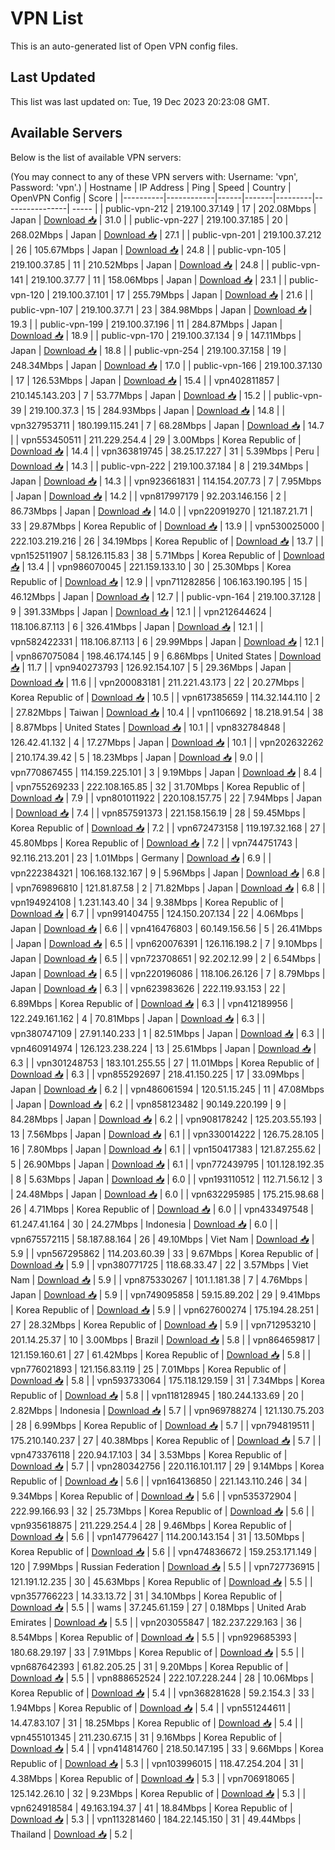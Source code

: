 # VPN List

This is an auto-generated list of Open VPN config files.

## Last Updated

This list was last updated on: Tue, 19 Dec 2023 20:23:08 GMT.

## Available Servers

Below is the list of available VPN servers:

(You may connect to any of these VPN servers with: Username: 'vpn', Password: 'vpn'.)
| Hostname | IP Address | Ping | Speed | Country | OpenVPN Config | Score |
|----------|------------|------|-------|---------|----------------| ----- |
| public-vpn-212 | 219.100.37.149 | 17 | 202.08Mbps | Japan | [Download 📥](./configs/server_0_JP.ovpn) | 31.0 |
| public-vpn-227 | 219.100.37.185 | 20 | 268.02Mbps | Japan | [Download 📥](./configs/server_1_JP.ovpn) | 27.1 |
| public-vpn-201 | 219.100.37.212 | 26 | 105.67Mbps | Japan | [Download 📥](./configs/server_2_JP.ovpn) | 24.8 |
| public-vpn-105 | 219.100.37.85 | 11 | 210.52Mbps | Japan | [Download 📥](./configs/server_3_JP.ovpn) | 24.8 |
| public-vpn-141 | 219.100.37.77 | 11 | 158.06Mbps | Japan | [Download 📥](./configs/server_4_JP.ovpn) | 23.1 |
| public-vpn-120 | 219.100.37.101 | 17 | 255.79Mbps | Japan | [Download 📥](./configs/server_5_JP.ovpn) | 21.6 |
| public-vpn-107 | 219.100.37.71 | 23 | 384.98Mbps | Japan | [Download 📥](./configs/server_6_JP.ovpn) | 19.3 |
| public-vpn-199 | 219.100.37.196 | 11 | 284.87Mbps | Japan | [Download 📥](./configs/server_7_JP.ovpn) | 18.9 |
| public-vpn-170 | 219.100.37.134 | 9 | 147.11Mbps | Japan | [Download 📥](./configs/server_8_JP.ovpn) | 18.8 |
| public-vpn-254 | 219.100.37.158 | 19 | 248.34Mbps | Japan | [Download 📥](./configs/server_9_JP.ovpn) | 17.0 |
| public-vpn-166 | 219.100.37.130 | 17 | 126.53Mbps | Japan | [Download 📥](./configs/server_10_JP.ovpn) | 15.4 |
| vpn402811857 | 210.145.143.203 | 7 | 53.77Mbps | Japan | [Download 📥](./configs/server_11_JP.ovpn) | 15.2 |
| public-vpn-39 | 219.100.37.3 | 15 | 284.93Mbps | Japan | [Download 📥](./configs/server_12_JP.ovpn) | 14.8 |
| vpn327953711 | 180.199.115.241 | 7 | 68.28Mbps | Japan | [Download 📥](./configs/server_13_JP.ovpn) | 14.7 |
| vpn553450511 | 211.229.254.4 | 29 | 3.00Mbps | Korea Republic of | [Download 📥](./configs/server_14_KR.ovpn) | 14.4 |
| vpn363819745 | 38.25.17.227 | 31 | 5.39Mbps | Peru | [Download 📥](./configs/server_15_PE.ovpn) | 14.3 |
| public-vpn-222 | 219.100.37.184 | 8 | 219.34Mbps | Japan | [Download 📥](./configs/server_16_JP.ovpn) | 14.3 |
| vpn923661831 | 114.154.207.73 | 7 | 7.95Mbps | Japan | [Download 📥](./configs/server_17_JP.ovpn) | 14.2 |
| vpn817997179 | 92.203.146.156 | 2 | 86.73Mbps | Japan | [Download 📥](./configs/server_18_JP.ovpn) | 14.0 |
| vpn220919270 | 121.187.21.71 | 33 | 29.87Mbps | Korea Republic of | [Download 📥](./configs/server_19_KR.ovpn) | 13.9 |
| vpn530025000 | 222.103.219.216 | 26 | 34.19Mbps | Korea Republic of | [Download 📥](./configs/server_20_KR.ovpn) | 13.7 |
| vpn152511907 | 58.126.115.83 | 38 | 5.71Mbps | Korea Republic of | [Download 📥](./configs/server_21_KR.ovpn) | 13.4 |
| vpn986070045 | 221.159.133.10 | 30 | 25.30Mbps | Korea Republic of | [Download 📥](./configs/server_22_KR.ovpn) | 12.9 |
| vpn711282856 | 106.163.190.195 | 15 | 46.12Mbps | Japan | [Download 📥](./configs/server_23_JP.ovpn) | 12.7 |
| public-vpn-164 | 219.100.37.128 | 9 | 391.33Mbps | Japan | [Download 📥](./configs/server_24_JP.ovpn) | 12.1 |
| vpn212644624 | 118.106.87.113 | 6 | 326.41Mbps | Japan | [Download 📥](./configs/server_25_JP.ovpn) | 12.1 |
| vpn582422331 | 118.106.87.113 | 6 | 29.99Mbps | Japan | [Download 📥](./configs/server_26_JP.ovpn) | 12.1 |
| vpn867075084 | 198.46.174.145 | 9 | 6.86Mbps | United States | [Download 📥](./configs/server_27_US.ovpn) | 11.7 |
| vpn940273793 | 126.92.154.107 | 5 | 29.36Mbps | Japan | [Download 📥](./configs/server_28_JP.ovpn) | 11.6 |
| vpn200083181 | 211.221.43.173 | 22 | 20.27Mbps | Korea Republic of | [Download 📥](./configs/server_29_KR.ovpn) | 10.5 |
| vpn617385659 | 114.32.144.110 | 2 | 27.82Mbps | Taiwan | [Download 📥](./configs/server_30_TW.ovpn) | 10.4 |
| vpn1106692 | 18.218.91.54 | 38 | 8.87Mbps | United States | [Download 📥](./configs/server_31_US.ovpn) | 10.1 |
| vpn832784848 | 126.42.41.132 | 4 | 17.27Mbps | Japan | [Download 📥](./configs/server_32_JP.ovpn) | 10.1 |
| vpn202632262 | 210.174.39.42 | 5 | 18.23Mbps | Japan | [Download 📥](./configs/server_33_JP.ovpn) | 9.0 |
| vpn770867455 | 114.159.225.101 | 3 | 9.19Mbps | Japan | [Download 📥](./configs/server_34_JP.ovpn) | 8.4 |
| vpn755269233 | 222.108.165.85 | 32 | 31.70Mbps | Korea Republic of | [Download 📥](./configs/server_35_KR.ovpn) | 7.9 |
| vpn801011922 | 220.108.157.75 | 22 | 7.94Mbps | Japan | [Download 📥](./configs/server_36_JP.ovpn) | 7.4 |
| vpn857591373 | 221.158.156.19 | 28 | 59.45Mbps | Korea Republic of | [Download 📥](./configs/server_37_KR.ovpn) | 7.2 |
| vpn672473158 | 119.197.32.168 | 27 | 45.80Mbps | Korea Republic of | [Download 📥](./configs/server_38_KR.ovpn) | 7.2 |
| vpn744751743 | 92.116.213.201 | 23 | 1.01Mbps | Germany | [Download 📥](./configs/server_39_DE.ovpn) | 6.9 |
| vpn222384321 | 106.168.132.167 | 9 | 5.96Mbps | Japan | [Download 📥](./configs/server_40_JP.ovpn) | 6.8 |
| vpn769896810 | 121.81.87.58 | 2 | 71.82Mbps | Japan | [Download 📥](./configs/server_41_JP.ovpn) | 6.8 |
| vpn194924108 | 1.231.143.40 | 34 | 9.38Mbps | Korea Republic of | [Download 📥](./configs/server_42_KR.ovpn) | 6.7 |
| vpn991404755 | 124.150.207.134 | 22 | 4.06Mbps | Japan | [Download 📥](./configs/server_43_JP.ovpn) | 6.6 |
| vpn416476803 | 60.149.156.56 | 5 | 26.41Mbps | Japan | [Download 📥](./configs/server_44_JP.ovpn) | 6.5 |
| vpn620076391 | 126.116.198.2 | 7 | 9.10Mbps | Japan | [Download 📥](./configs/server_45_JP.ovpn) | 6.5 |
| vpn723708651 | 92.202.12.99 | 2 | 6.54Mbps | Japan | [Download 📥](./configs/server_46_JP.ovpn) | 6.5 |
| vpn220196086 | 118.106.26.126 | 7 | 8.79Mbps | Japan | [Download 📥](./configs/server_47_JP.ovpn) | 6.3 |
| vpn623983626 | 222.119.93.153 | 22 | 6.89Mbps | Korea Republic of | [Download 📥](./configs/server_48_KR.ovpn) | 6.3 |
| vpn412189956 | 122.249.161.162 | 4 | 70.81Mbps | Japan | [Download 📥](./configs/server_49_JP.ovpn) | 6.3 |
| vpn380747109 | 27.91.140.233 | 1 | 82.51Mbps | Japan | [Download 📥](./configs/server_50_JP.ovpn) | 6.3 |
| vpn460914974 | 126.123.238.224 | 13 | 25.61Mbps | Japan | [Download 📥](./configs/server_51_JP.ovpn) | 6.3 |
| vpn301248753 | 183.101.255.55 | 27 | 11.01Mbps | Korea Republic of | [Download 📥](./configs/server_52_KR.ovpn) | 6.3 |
| vpn855292697 | 218.41.150.225 | 17 | 33.09Mbps | Japan | [Download 📥](./configs/server_53_JP.ovpn) | 6.2 |
| vpn486061594 | 120.51.15.245 | 11 | 47.08Mbps | Japan | [Download 📥](./configs/server_54_JP.ovpn) | 6.2 |
| vpn858123482 | 90.149.220.199 | 9 | 84.28Mbps | Japan | [Download 📥](./configs/server_55_JP.ovpn) | 6.2 |
| vpn908178242 | 125.203.55.193 | 13 | 7.56Mbps | Japan | [Download 📥](./configs/server_56_JP.ovpn) | 6.1 |
| vpn330014222 | 126.75.28.105 | 16 | 7.80Mbps | Japan | [Download 📥](./configs/server_57_JP.ovpn) | 6.1 |
| vpn150417383 | 121.87.255.62 | 5 | 26.90Mbps | Japan | [Download 📥](./configs/server_58_JP.ovpn) | 6.1 |
| vpn772439795 | 101.128.192.35 | 8 | 5.63Mbps | Japan | [Download 📥](./configs/server_59_JP.ovpn) | 6.0 |
| vpn193110512 | 112.71.56.12 | 3 | 24.48Mbps | Japan | [Download 📥](./configs/server_60_JP.ovpn) | 6.0 |
| vpn632295985 | 175.215.98.68 | 26 | 4.71Mbps | Korea Republic of | [Download 📥](./configs/server_61_KR.ovpn) | 6.0 |
| vpn433497548 | 61.247.41.164 | 30 | 24.27Mbps | Indonesia | [Download 📥](./configs/server_62_ID.ovpn) | 6.0 |
| vpn675572115 | 58.187.88.164 | 26 | 49.10Mbps | Viet Nam | [Download 📥](./configs/server_63_VN.ovpn) | 5.9 |
| vpn567295862 | 114.203.60.39 | 33 | 9.67Mbps | Korea Republic of | [Download 📥](./configs/server_64_KR.ovpn) | 5.9 |
| vpn380771725 | 118.68.33.47 | 22 | 3.57Mbps | Viet Nam | [Download 📥](./configs/server_65_VN.ovpn) | 5.9 |
| vpn875330267 | 101.1.181.38 | 7 | 4.76Mbps | Japan | [Download 📥](./configs/server_66_JP.ovpn) | 5.9 |
| vpn749095858 | 59.15.89.202 | 29 | 9.41Mbps | Korea Republic of | [Download 📥](./configs/server_67_KR.ovpn) | 5.9 |
| vpn627600274 | 175.194.28.251 | 27 | 28.32Mbps | Korea Republic of | [Download 📥](./configs/server_68_KR.ovpn) | 5.9 |
| vpn712953210 | 201.14.25.37 | 10 | 3.00Mbps | Brazil | [Download 📥](./configs/server_69_BR.ovpn) | 5.8 |
| vpn864659817 | 121.159.160.61 | 27 | 61.42Mbps | Korea Republic of | [Download 📥](./configs/server_70_KR.ovpn) | 5.8 |
| vpn776021893 | 121.156.83.119 | 25 | 7.01Mbps | Korea Republic of | [Download 📥](./configs/server_71_KR.ovpn) | 5.8 |
| vpn593733064 | 175.118.129.159 | 31 | 7.34Mbps | Korea Republic of | [Download 📥](./configs/server_72_KR.ovpn) | 5.8 |
| vpn118128945 | 180.244.133.69 | 20 | 2.82Mbps | Indonesia | [Download 📥](./configs/server_73_ID.ovpn) | 5.7 |
| vpn969788274 | 121.130.75.203 | 28 | 6.99Mbps | Korea Republic of | [Download 📥](./configs/server_74_KR.ovpn) | 5.7 |
| vpn794819511 | 175.210.140.237 | 27 | 40.38Mbps | Korea Republic of | [Download 📥](./configs/server_75_KR.ovpn) | 5.7 |
| vpn473376118 | 220.94.17.103 | 34 | 3.53Mbps | Korea Republic of | [Download 📥](./configs/server_76_KR.ovpn) | 5.7 |
| vpn280342756 | 220.116.101.117 | 29 | 9.14Mbps | Korea Republic of | [Download 📥](./configs/server_77_KR.ovpn) | 5.6 |
| vpn164136850 | 221.143.110.246 | 34 | 9.34Mbps | Korea Republic of | [Download 📥](./configs/server_78_KR.ovpn) | 5.6 |
| vpn535372904 | 222.99.166.93 | 32 | 25.73Mbps | Korea Republic of | [Download 📥](./configs/server_79_KR.ovpn) | 5.6 |
| vpn935618875 | 211.229.254.4 | 28 | 9.46Mbps | Korea Republic of | [Download 📥](./configs/server_80_KR.ovpn) | 5.6 |
| vpn147796427 | 114.200.143.154 | 31 | 13.50Mbps | Korea Republic of | [Download 📥](./configs/server_81_KR.ovpn) | 5.6 |
| vpn474836672 | 159.253.171.149 | 120 | 7.99Mbps | Russian Federation | [Download 📥](./configs/server_82_RU.ovpn) | 5.5 |
| vpn727736915 | 121.191.12.235 | 30 | 45.63Mbps | Korea Republic of | [Download 📥](./configs/server_83_KR.ovpn) | 5.5 |
| vpn357766223 | 14.33.13.72 | 31 | 34.10Mbps | Korea Republic of | [Download 📥](./configs/server_84_KR.ovpn) | 5.5 |
| wams | 37.245.61.159 | 27 | 0.18Mbps | United Arab Emirates | [Download 📥](./configs/server_85_AE.ovpn) | 5.5 |
| vpn203055847 | 182.237.229.163 | 36 | 8.54Mbps | Korea Republic of | [Download 📥](./configs/server_86_KR.ovpn) | 5.5 |
| vpn929685393 | 180.68.29.197 | 33 | 7.91Mbps | Korea Republic of | [Download 📥](./configs/server_87_KR.ovpn) | 5.5 |
| vpn687642393 | 61.82.205.25 | 31 | 9.20Mbps | Korea Republic of | [Download 📥](./configs/server_88_KR.ovpn) | 5.5 |
| vpn888652524 | 222.107.228.244 | 28 | 10.06Mbps | Korea Republic of | [Download 📥](./configs/server_89_KR.ovpn) | 5.4 |
| vpn368281628 | 59.2.154.3 | 33 | 1.94Mbps | Korea Republic of | [Download 📥](./configs/server_90_KR.ovpn) | 5.4 |
| vpn551244611 | 14.47.83.107 | 31 | 18.25Mbps | Korea Republic of | [Download 📥](./configs/server_91_KR.ovpn) | 5.4 |
| vpn455101345 | 211.230.67.15 | 31 | 9.16Mbps | Korea Republic of | [Download 📥](./configs/server_92_KR.ovpn) | 5.4 |
| vpn414814760 | 218.50.147.195 | 33 | 9.66Mbps | Korea Republic of | [Download 📥](./configs/server_93_KR.ovpn) | 5.3 |
| vpn103996015 | 118.47.254.204 | 31 | 4.38Mbps | Korea Republic of | [Download 📥](./configs/server_94_KR.ovpn) | 5.3 |
| vpn706918065 | 125.142.26.10 | 32 | 9.23Mbps | Korea Republic of | [Download 📥](./configs/server_95_KR.ovpn) | 5.3 |
| vpn624918584 | 49.163.194.37 | 41 | 18.84Mbps | Korea Republic of | [Download 📥](./configs/server_96_KR.ovpn) | 5.3 |
| vpn113281460 | 184.22.145.150 | 31 | 49.44Mbps | Thailand | [Download 📥](./configs/server_97_TH.ovpn) | 5.2 |

